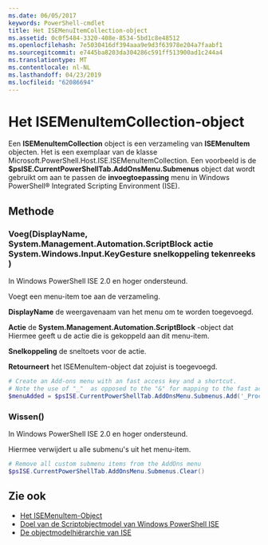```yaml
---
ms.date: 06/05/2017
keywords: PowerShell-cmdlet
title: Het ISEMenuItemCollection-object
ms.assetid: 0c0f5484-3320-408e-8534-5bd1c8e48512
ms.openlocfilehash: 7e5030416df394aaa9e9d3f63978e204a7faabf1
ms.sourcegitcommit: e7445ba8203da304286c591ff513900ad1c244a4
ms.translationtype: MT
ms.contentlocale: nl-NL
ms.lasthandoff: 04/23/2019
ms.locfileid: "62086694"
---
```

# <a name="the-isemenuitemcollection-object"></a>Het ISEMenuItemCollection-object

Een **ISEMenuItemCollection** object is een verzameling van **ISEMenuItem** objecten. Het is een exemplaar van de klasse Microsoft.PowerShell.Host.ISE.ISEMenuItemCollection. Een voorbeeld is de **$psISE.CurrentPowerShellTab.AddOnsMenu.Submenus** object dat wordt gebruikt om aan te passen de **invoegtoepassing** menu in Windows PowerShell® Integrated Scripting Environment (ISE).

## <a name="method"></a>Methode

### <a name="addstring-displayname-systemmanagementautomationscriptblock-action-systemwindowsinputkeygesture-shortcut-"></a>Voeg\(DisplayName, System.Management.Automation.ScriptBlock actie System.Windows.Input.KeyGesture snelkoppeling tekenreeks \)

In Windows PowerShell ISE 2.0 en hoger ondersteund.

Voegt een menu-item toe aan de verzameling.

**DisplayName** de weergavenaam van het menu om te worden toegevoegd.

**Actie** de **System.Management.Automation.ScriptBlock** -object dat Hiermee geeft u de actie die is gekoppeld aan dit menu-item.

**Snelkoppeling** de sneltoets voor de actie.

**Retourneert** het ISEMenuItem-object dat zojuist is toegevoegd.

```powershell
# Create an Add-ons menu with an fast access key and a shortcut.
# Note the use of "_"  as opposed to the "&" for mapping to the fast access key letter for the menu item.
$menuAdded = $psISE.CurrentPowerShellTab.AddOnsMenu.Submenus.Add('_Process', {Get-Process}, 'Alt+P')
```

### <a name="clear"></a>Wissen\(\)

In Windows PowerShell ISE 2.0 en hoger ondersteund.

Hiermee verwijdert u alle submenu's uit het menu-item.

```powershell
# Remove all custom submenu items from the AddOns menu
$psISE.CurrentPowerShellTab.AddOnsMenu.Submenus.Clear()
```

## <a name="see-also"></a>Zie ook

- [Het ISEMenuItem-Object](The-ISEMenuItem-Object.md)
- [Doel van de Scriptobjectmodel van Windows PowerShell ISE](Purpose-of-the-Windows-PowerShell-ISE-Scripting-Object-Model.md)
- [De objectmodelhiërarchie van ISE](The-ISE-Object-Model-Hierarchy.md)
